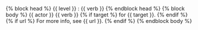 {% block head %} {{ level }} : {{ verb }} {% endblock head %}
{% block body %}
{{ actor }} {{ verb }} {% if target %} for {{ target }}. {% endif %}
{% if url %} For more info, see {{ url }}. {% endif %}
{% endblock body %}
